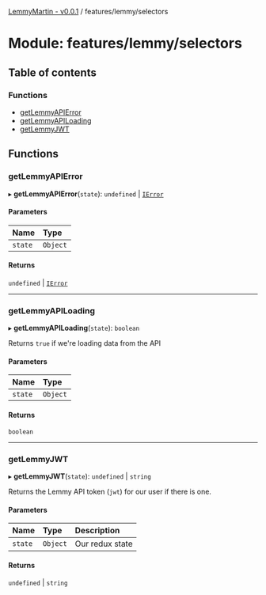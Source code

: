 [LemmyMartin - v0.0.1](../README.md) / features/lemmy/selectors

# Module: features/lemmy/selectors

## Table of contents

### Functions

- [getLemmyAPIError](features_lemmy_selectors.md#getlemmyapierror)
- [getLemmyAPILoading](features_lemmy_selectors.md#getlemmyapiloading)
- [getLemmyJWT](features_lemmy_selectors.md#getlemmyjwt)

## Functions

### getLemmyAPIError

▸ **getLemmyAPIError**(`state`): `undefined` \| [`IError`](../interfaces/types.IError.md)

#### Parameters

| Name | Type |
| :------ | :------ |
| `state` | `Object` |

#### Returns

`undefined` \| [`IError`](../interfaces/types.IError.md)

___

### getLemmyAPILoading

▸ **getLemmyAPILoading**(`state`): `boolean`

Returns `true` if we're loading data from the API

#### Parameters

| Name | Type |
| :------ | :------ |
| `state` | `Object` |

#### Returns

`boolean`

___

### getLemmyJWT

▸ **getLemmyJWT**(`state`): `undefined` \| `string`

Returns the Lemmy API token (`jwt`) for our user if there is one.

#### Parameters

| Name | Type | Description |
| :------ | :------ | :------ |
| `state` | `Object` | Our redux state |

#### Returns

`undefined` \| `string`

